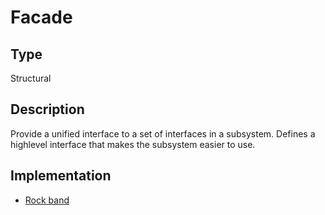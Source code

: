 # Facade

## Type

Structural

## Description

Provide a unified interface to a set of interfaces in a subsystem. Defines a highlevel interface that makes the subsystem easier to use.

## Implementation

- [Rock band](rock_band)
